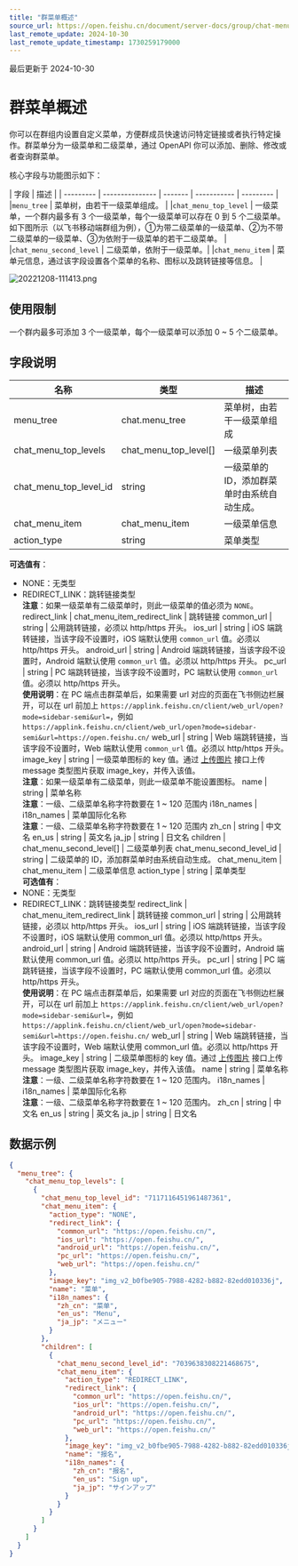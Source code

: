 ```yaml
---
title: "群菜单概述"
source_url: https://open.feishu.cn/document/server-docs/group/chat-menu_tree/overview
last_remote_update: 2024-10-30
last_remote_update_timestamp: 1730259179000
---
```

最后更新于 2024-10-30

# 群菜单概述

你可以在群组内设置自定义菜单，方便群成员快速访问特定链接或者执行特定操作。群菜单分为一级菜单和二级菜单，通过 OpenAPI 你可以添加、删除、修改或者查询群菜单。

核心字段与功能图示如下：

| 字段         | 描述        |
| --------- | --------------- | -------   | ----------- | --------- |
|`menu_tree` | 菜单树，由若干一级菜单组成。 |
|`chat_menu_top_level` | 一级菜单，一个群内最多有 3 个一级菜单，每个一级菜单可以存在 0 到 5 个二级菜单。如下图所示（以飞书移动端群组为例），①为带二级菜单的一级菜单、②为不带二级菜单的一级菜单、③为依附于一级菜单的若干二级菜单。 |
|`chat_menu_second_level` | 二级菜单，依附于一级菜单。|
|`chat_menu_item` | 菜单元信息，通过该字段设置各个菜单的名称、图标以及跳转链接等信息。 |

![20221208-111413.png](https://sf3-cn.feishucdn.com/obj/open-platform-opendoc/b1dd1209d8cb73e4488d689920267364_0eF9zN4ZhW.png?height=1624&lazyload=true&maxWidth=350&width=750)

## 使用限制

一个群内最多可添加 3 个一级菜单，每个一级菜单可以添加 0 ~ 5 个二级菜单。

## 字段说明

名称 | 类型 | 描述
--- | --- | ---
menu_tree | chat.menu_tree | 菜单树，由若干一级菜单组成
chat_menu_top_levels | chat_menu_top_level\[\] | 一级菜单列表
chat_menu_top_level_id | string | 一级菜单的 ID，添加群菜单时由系统自动生成。
chat_menu_item | chat_menu_item | 一级菜单信息
action_type | string | 菜单类型  
**可选值有**：  
- NONE：无类型  
- REDIRECT_LINK：跳转链接类型  
**注意**：如果一级菜单有二级菜单时，则此一级菜单的值必须为 `NONE`。
redirect_link | chat_menu_item_redirect_link | 跳转链接
common_url | string | 公用跳转链接，必须以 http/https 开头。
ios_url | string | iOS 端跳转链接，当该字段不设置时，iOS 端默认使用 `common_url` 值。必须以 http/https 开头。
android_url | string | Android 端跳转链接，当该字段不设置时，Android 端默认使用 `common_url` 值。必须以 http/https 开头。
pc_url | string | PC 端跳转链接，当该字段不设置时，PC 端默认使用 `common_url` 值。必须以 http/https 开头。  
**使用说明**：在 PC 端点击群菜单后，如果需要 url 对应的页面在飞书侧边栏展开，可以在 url 前加上 `https://applink.feishu.cn/client/web_url/open?mode=sidebar-semi&url=`，例如 `https://applink.feishu.cn/client/web_url/open?mode=sidebar-semi&url=https://open.feishu.cn/`
web_url | string | Web 端跳转链接，当该字段不设置时，Web 端默认使用 `common_url` 值。必须以 http/https 开头。
image_key | string | 一级菜单图标的 key 值。通过 [上传图片](https://open.feishu.cn/document/uAjLw4CM/ukTMukTMukTM/reference/im-v1/image/create) 接口上传 message 类型图片获取 image_key，并传入该值。  
**注意**：如果一级菜单有二级菜单，则此一级菜单不能设置图标。
name | string | 菜单名称  
**注意**：一级、二级菜单名称字符数要在 1 ~ 120 范围内
i18n_names | i18n_names | 菜单国际化名称  
**注意**：一级、二级菜单名称字符数要在 1 ~ 120 范围内
zh_cn | string | 中文名
en_us | string | 英文名
ja_jp | string | 日文名
children | chat_menu_second_level\[\] | 二级菜单列表
chat_menu_second_level_id | string | 二级菜单的 ID，添加群菜单时由系统自动生成。
chat_menu_item | chat_menu_item | 二级菜单信息
action_type | string | 菜单类型  
**可选值有**：  
- NONE：无类型  
- REDIRECT_LINK：跳转链接类型
redirect_link | chat_menu_item_redirect_link | 跳转链接
common_url | string | 公用跳转链接，必须以 http/https 开头。
ios_url | string | iOS 端跳转链接，当该字段不设置时，iOS 端默认使用 common_url 值。必须以 http/https 开头。
android_url | string | Android 端跳转链接，当该字段不设置时，Android 端默认使用 common_url 值。必须以 http/https 开头。
pc_url | string | PC 端跳转链接，当该字段不设置时，PC 端默认使用 common_url 值。必须以 http/https 开头。  
**使用说明**：在 PC 端点击群菜单后，如果需要 url 对应的页面在飞书侧边栏展开，可以在 url 前加上 `https://applink.feishu.cn/client/web_url/open?mode=sidebar-semi&url=`，例如 `https://applink.feishu.cn/client/web_url/open?mode=sidebar-semi&url=https://open.feishu.cn/`
web_url | string | Web 端跳转链接，当该字段不设置时，Web 端默认使用 common_url 值。必须以 http/https 开头。
image_key | string | 二级菜单图标的 key 值。通过 [上传图片](https://open.feishu.cn/document/uAjLw4CM/ukTMukTMukTM/reference/im-v1/image/create) 接口上传 message 类型图片获取 image_key，并传入该值。
name | string | 菜单名称  
**注意**：一级、二级菜单名称字符数要在 1 ~ 120 范围内。
i18n_names | i18n_names | 菜单国际化名称  
**注意**：一级、二级菜单名称字符数要在 1 ~ 120 范围内。
zh_cn | string | 中文名
en_us | string | 英文名
ja_jp | string | 日文名

## 数据示例

```json
{
  "menu_tree": {
    "chat_menu_top_levels": [
      {
        "chat_menu_top_level_id": "7117116451961487361",
        "chat_menu_item": {
          "action_type": "NONE",
          "redirect_link": {
            "common_url": "https://open.feishu.cn/",
            "ios_url": "https://open.feishu.cn/",
            "android_url": "https://open.feishu.cn/",
            "pc_url": "https://open.feishu.cn/",
            "web_url": "https://open.feishu.cn/"
          },
          "image_key": "img_v2_b0fbe905-7988-4282-b882-82edd010336j",
          "name": "菜单",
          "i18n_names": {
            "zh_cn": "菜单",
            "en_us": "Menu",
            "ja_jp": "メニュー"
          }
        },
        "children": [
          {
            "chat_menu_second_level_id": "7039638308221468675",
            "chat_menu_item": {
              "action_type": "REDIRECT_LINK",
              "redirect_link": {
                "common_url": "https://open.feishu.cn/",
                "ios_url": "https://open.feishu.cn/",
                "android_url": "https://open.feishu.cn/",
                "pc_url": "https://open.feishu.cn/",
                "web_url": "https://open.feishu.cn/"
              },
              "image_key": "img_v2_b0fbe905-7988-4282-b882-82edd010336j",
              "name": "报名",
              "i18n_names": {
                "zh_cn": "报名",
                "en_us": "Sign up",
                "ja_jp": "サインアップ"
              }
            }
          }
        ]
      }
    ]
  }
}
```
